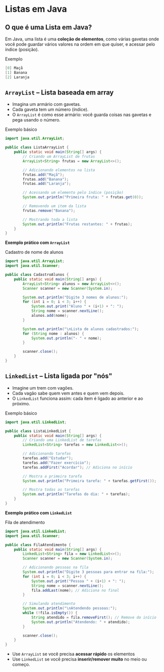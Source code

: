 # Listas em Java

## O que é uma Lista em Java?

Em Java, uma lista é uma **coleção de elementos**, como várias gavetas onde você pode guardar vários valores na ordem em que quiser, e acessar pelo índice (posição).

Exemplo

```java
[0] Maçã
[1] Banana
[2] Laranja
```

## `ArrayList` – Lista baseada em **array**

- Imagina um armário com gavetas.
- Cada gaveta tem um número (índice).
- O `ArrayList` é como esse armário: você guarda coisas nas gavetas e pega usando o número.

Exemplo básico

```java
import java.util.ArrayList;

public class ListaArrayList {
    public static void main(String[] args) {
        // Criando um ArrayList de frutas
        ArrayList<String> frutas = new ArrayList<>();

        // Adicionando elementos na lista
        frutas.add("Maçã");
        frutas.add("Banana");
        frutas.add("Laranja");

        // Acessando um elemento pelo índice (posição)
        System.out.println("Primeira fruta: " + frutas.get(0));

        // Removendo um item da lista
        frutas.remove("Banana");

        // Mostrando toda a lista
        System.out.println("Frutas restantes: " + frutas);
    }
}
```

**Exemplo prático com `ArrayList`**

Cadastro de nome de alunos

```java
import java.util.ArrayList;
import java.util.Scanner;

public class CadastroAlunos {
    public static void main(String[] args) {
        ArrayList<String> alunos = new ArrayList<>();
        Scanner scanner = new Scanner(System.in);

        System.out.println("Digite 3 nomes de alunos:");
        for (int i = 0; i < 3; i++) {
            System.out.print("Aluno " + (i+1) + ": ");
            String nome = scanner.nextLine();
            alunos.add(nome);
        }

        System.out.println("\nLista de alunos cadastrados:");
        for (String nome : alunos) {
            System.out.println("- " + nome);
        }

        scanner.close();
    }
}
```

## `LinkedList` – Lista ligada por "nós"

- Imagine um trem com vagões.
- Cada vagão sabe quem vem antes e quem vem depois.
- O `LinkedList` funciona assim: cada item é ligado ao anterior e ao próximo.

Exemplo básico

```java
import java.util.LinkedList;

public class ListaLinkedList {
    public static void main(String[] args) {
        // Criando uma LinkedList de tarefas
        LinkedList<String> tarefas = new LinkedList<>();

        // Adicionando tarefas
        tarefas.add("Estudar");
        tarefas.add("Fazer exercício");
        tarefas.addFirst("Acordar"); // Adiciona no início

        // Mostra a primeira tarefa
        System.out.println("Primeira tarefa: " + tarefas.getFirst());

        // Mostra todas as tarefas
        System.out.println("Tarefas do dia: " + tarefas);
    }
}
```

**Exemplo prático com `LinkedList`**

Fila de atendimento

```java
import java.util.LinkedList;
import java.util.Scanner;

public class FilaAtendimento {
    public static void main(String[] args) {
        LinkedList<String> fila = new LinkedList<>();
        Scanner scanner = new Scanner(System.in);

        // Adicionando pessoas na fila
        System.out.println("Digite 3 pessoas para entrar na fila:");
        for (int i = 0; i < 3; i++) {
            System.out.print("Pessoa " + (i+1) + ": ");
            String nome = scanner.nextLine();
            fila.addLast(nome); // Adiciona no final
        }

        // Simulando atendimento
        System.out.println("\nAtendendo pessoas:");
        while (!fila.isEmpty()) {
            String atendido = fila.removeFirst(); // Remove do início
            System.out.println("Atendendo: " + atendido);
        }

        scanner.close();
    }
}
```

- Use `ArrayList` se você precisa **acessar rápido** os elementos
- Use `LinkedList` se você precisa **inserir/remover muito** no meio ou começo.
